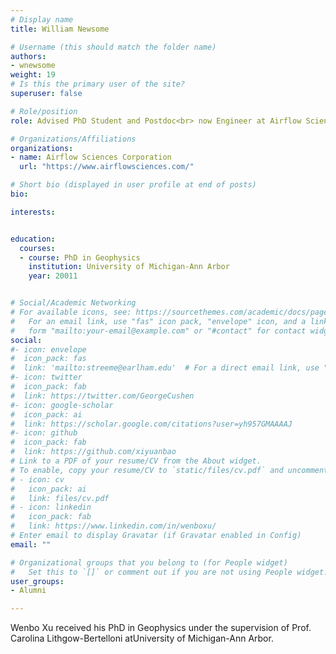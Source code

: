 ```yaml
---
# Display name
title: William Newsome

# Username (this should match the folder name)
authors:
- wnewsome
weight: 19
# Is this the primary user of the site?
superuser: false

# Role/position
role: Advised PhD Student and Postdoc<br> now Engineer at Airflow Sciences Corporation

# Organizations/Affiliations
organizations:
- name: Airflow Sciences Corporation
  url: "https://www.airflowsciences.com/"

# Short bio (displayed in user profile at end of posts)
bio:

interests:


education:
  courses:
  - course: PhD in Geophysics
    institution: University of Michigan-Ann Arbor
    year: 20011


# Social/Academic Networking
# For available icons, see: https://sourcethemes.com/academic/docs/page-builder/#icons
#   For an email link, use "fas" icon pack, "envelope" icon, and a link in the
#   form "mailto:your-email@example.com" or "#contact" for contact widget.
social:
#- icon: envelope
#  icon_pack: fas
#  link: 'mailto:streeme@earlham.edu'  # For a direct email link, use "mailto:test@example.org".
#- icon: twitter
#  icon_pack: fab
#  link: https://twitter.com/GeorgeCushen
#- icon: google-scholar
#  icon_pack: ai
#  link: https://scholar.google.com/citations?user=yh957GMAAAAJ
#- icon: github
#  icon_pack: fab
#  link: https://github.com/xiyuanbao
# Link to a PDF of your resume/CV from the About widget.
# To enable, copy your resume/CV to `static/files/cv.pdf` and uncomment the lines below.
# - icon: cv
#   icon_pack: ai
#   link: files/cv.pdf
# - icon: linkedin
#   icon_pack: fab
#   link: https://www.linkedin.com/in/wenboxu/
# Enter email to display Gravatar (if Gravatar enabled in Config)
email: ""

# Organizational groups that you belong to (for People widget)
#   Set this to `[]` or comment out if you are not using People widget.
user_groups:
- Alumni

---
```


Wenbo Xu received his PhD in Geophysics under the supervision of Prof. Carolina Lithgow-Bertelloni atUniversity of Michigan-Ann Arbor. 

